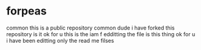 # forpeas
common this is a public repository 
common dude i have forked  this repository is it ok for u 
this is the iam f edditting the file is this thing ok for u 
i have been editting only the read me filses
